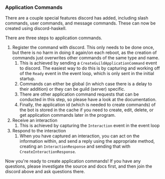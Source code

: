 ### Application Commands

There are a couple special features discord has added, including slash commands, user commands, and message commands. These can now be created using discord-haskell.

There are three steps to application commands.

1. Register the command with discord. This only needs to be done once, but there is no harm in doing it again/on each reboot, as the creation of commands just overwrites other commands of the same type and name.
   1. This is achieved by sending a `CreateGuildApplicationCommand` event to discord. The easiest way to do this is by capturing and working off of the `Ready` event in the event loop, which is only sent in the initial startup.
   2. Commands can either be global (in which case there is a delay to their addition) or they can be guild (server) specific.
   3. There are other application command requests that can be conducted in this step, so please have a look at the documentation.
   4. Finally, the application id (which is needed to create commands) of the bot is stored in the cache if you need to create, edit, delete, or get application commands later in the program.
2. Receive an interaction
   1. This is achieved by capturing the `Interaction` event in the event loop
3. Respond to the interaction
   1. When you have captured an interaction, you can act on the information within, and send a reply using the appropriate method, creating an `InteractionResponse` and sending that with `CreateInteractionResponse`.

Now you're ready to create application commands! If you have any questions, please investigate the source and docs first, and then join the discord above and ask questions there.

